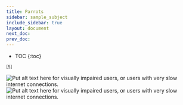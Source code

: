 ```yaml
---
title: Parrots
sidebar: sample_subject
include_sidebar: true
layout: document
next_doc: 
prev_doc: 
---
```


* TOC
{:toc}

<sup>[5]</sup>

<img src="/template-information-site/assets/images/sample_subject/parrot1.jpg" alt="Put alt text here for visually impaired users, or users with very slow internet connections."/>

<img src="/template-information-site/assets/images/sample_subject/parrot2.jpg" alt="Put alt text here for visually impaired users, or users with very slow internet connections."/>
